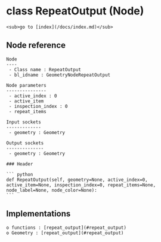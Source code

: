 # class RepeatOutput (Node)

    <sub>go to [index](/docs/index.md)</sub>
    
## Node reference

    Node
    ----
     - Class name : RepeatOutput
     - bl_idname : GeometryNodeRepeatOutput
    
    Node parameters
    ---------------
     - active_index : 0
     - active_item
     - inspection_index : 0
     - repeat_items
    
    Input sockets
    -------------
     - geometry : Geometry
    
    Output sockets
    --------------
     - geometry : Geometry
    
    ### Header

    ``` python
    def RepeatOutput(self, geometry=None, active_index=0, active_item=None, inspection_index=0, repeat_items=None, node_label=None, node_color=None):
    ```
    
## Implementations

    o functions : [repeat_output](#repeat_output)
    o Geometry : [repeat_output](#repeat_output) 
    
    